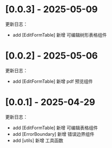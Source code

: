 # [0.0.3] - 2025-05-09

更新日志：

- add [EditFormTable] 新增 可编辑树形表格组件

# [0.0.2] - 2025-05-06

更新日志：

- add [EditFormTable] 新增 pdf 预览组件

# [0.0.1] - 2025-04-29

更新日志：

- add [EditFormTable] 新增 可编辑表格组件
- add [ErrorBoundary] 新增 错误边界组件
- add [utils] 新增 工具函数
